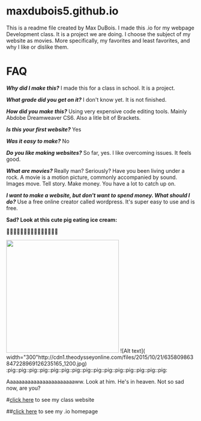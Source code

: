 # maxdubois5.github.io
This is a readme file created by Max DuBois. I made this .io for my webpage Development class. It is a project we are doing. I choose the subject of my website as movies. More specifically, my favorites and least favorites, and why I like or dislike them.
# FAQ


***Why did I make this?***
I made this for a class in school. It is a project.


***What grade did you get on it?***
I don't know yet. It is not finished.


***How did you make this?***
Using very expensive code editing tools. Mainly Abdobe Dreamweaver CS6. Also a litle bit of Brackets.

***Is this your first website?***
Yes

***Was it easy to make?***
No

***Do you like making websites?***
So far, yes. I like overcoming issues. It feels good.

***What are movies?***
Really man? Seriously? Have you been living under a rock. A movie is a motion picture, commonly accompanied by sound. Images move. Tell story. Make money. You have a lot to catch up on. 

***I want to make a website, but don't want to spend money. What should I do?***
Use a free online creator called wordpress. It's super easy to use and is free.




**Sad? Look at this cute pig eating ice cream:**

:pig::pig::pig::pig::pig::pig::pig::pig::pig::pig::pig::pig::pig::pig::pig:

<img src="http://cdn1.theodysseyonline.com/files/2015/10/21/635809863847228969126235165_1200.jpg" width="300">
![Alt text]( width="300"http://cdn1.theodysseyonline.com/files/2015/10/21/635809863847228969126235165_1200.jpg)
:pig::pig::pig::pig::pig::pig::pig::pig::pig::pig::pig::pig::pig::pig::pig:

Aaaaaaaaaaaaaaaaaaaaaaaww. Look at him. He's in heaven. Not so sad now, are you?

#[click here](http://maxdubois5.github.io/wpd/PersonalWebsite) to see my class website


##[click here](http://maxdubois5.github.io) to see my .io homepage




